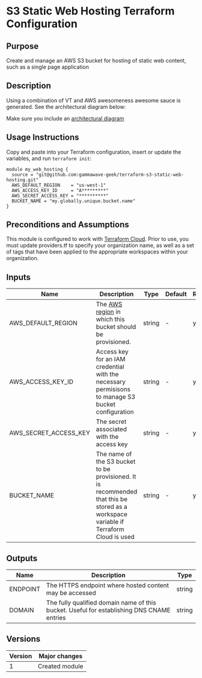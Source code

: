 # S3 Static Web Hosting Terraform Configuration

## Purpose

Create and manage an AWS S3 bucket for hosting of static web content, such as a single page application

## Description

Using a combination of VT and AWS awesomeness awesome sauce is generated.
See the architectural diagram below:

Make sure you include an [architectural diagram](https://aws.amazon.com/architecture/icons/)

## Usage Instructions

Copy and paste into your Terraform configuration, insert or update the
variables, and run `terraform init`:

```
module my_web_hosting {
  source = "git@github.com:gammawave-geek/terraform-s3-static-web-hosting.git"
  AWS_DEFAULT_REGION    = "us-west-1"
  AWS_ACCESS_KEY_ID     = "A*********"
  AWS_SECRET_ACCESS_KEY = "**********"
  BUCKET_NAME = "my.globally.unique.bucket.name"
}
```

## Preconditions and Assumptions

This module is configured to work with [Terraform Cloud](https://app.terraform.io).  Prior to use, you must update providers.tf to specify your organization name, as well as a set of tags that have been applied to the appropriate workspaces within your organization.

## Inputs

| Name | Description | Type | Default | Required |
| ---- | ----------- | ---- | ------- | -------- |
| AWS_DEFAULT_REGION | The [AWS region](https://docs.aws.amazon.com/AmazonRDS/latest/UserGuide/Concepts.RegionsAndAvailabilityZones.html) in which this bucket should be provisioned. | string | - | yes |
| AWS_ACCESS_KEY_ID | Access key for an IAM credential with the necessary permisisons to manage S3 bucket configuration | string | - | yes |
| AWS_SECRET_ACCESS_KEY | The secret associated with the access key | string | - | yes |
| BUCKET_NAME | The name of the S3 bucket to be provisioned.  It is recommended that this be stored as a workspace variable if Terraform Cloud is used | string | - | yes |

## Outputs
| Name | Description | Type |
| ---- | ----------- | ---- |
| ENDPOINT | The HTTPS endpoint where hosted content may be accessed | string |
| DOMAIN | The fully qualified domain name of this bucket.  Useful for establishing DNS CNAME entries | string |

## Versions

| Version | Major changes |
| ------- | ------------- |
| 1     | Created module |
